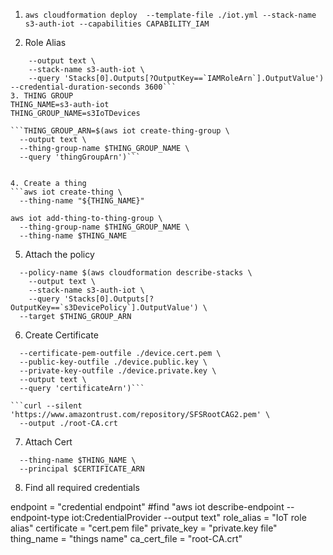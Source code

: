 1. ```aws cloudformation deploy  --template-file ./iot.yml --stack-name s3-auth-iot --capabilities CAPABILITY_IAM```

2. Role Alias

```aws iot create-role-alias   --role-alias S3DeviceIoTRoleAlias   --role-arn $(aws cloudformation describe-stacks \
    --output text \
    --stack-name s3-auth-iot \
    --query 'Stacks[0].Outputs[?OutputKey==`IAMRoleArn`].OutputValue')   --credential-duration-seconds 3600```
3. THING GROUP
THING_NAME=s3-auth-iot
THING_GROUP_NAME=s3IoTDevices

```THING_GROUP_ARN=$(aws iot create-thing-group \
  --output text \
  --thing-group-name $THING_GROUP_NAME \
  --query 'thingGroupArn')```


4. Create a thing
```aws iot create-thing \
  --thing-name "${THING_NAME}"

aws iot add-thing-to-thing-group \
  --thing-group-name $THING_GROUP_NAME \
  --thing-name $THING_NAME
```
5. Attach the policy
```aws iot attach-policy \
  --policy-name $(aws cloudformation describe-stacks \
    --output text \
    --stack-name s3-auth-iot \
    --query 'Stacks[0].Outputs[?OutputKey==`s3DevicePolicy`].OutputValue') \
  --target $THING_GROUP_ARN
```

6. Create Certificate
```CERTIFICATE_ARN=$(aws iot create-keys-and-certificate --set-as-active \
  --certificate-pem-outfile ./device.cert.pem \
  --public-key-outfile ./device.public.key \
  --private-key-outfile ./device.private.key \
  --output text \
  --query 'certificateArn')```

```curl --silent 'https://www.amazontrust.com/repository/SFSRootCAG2.pem' \
  --output ./root-CA.crt
```
7. Attach Cert
```aws iot attach-thing-principal \
  --thing-name $THING_NAME \
  --principal $CERTIFICATE_ARN
```
8. Find all required credentials

endpoint = "credential endpoint"
#find "aws iot describe-endpoint --endpoint-type iot\:CredentialProvider --output text"
role_alias = "IoT role alias"
certificate = "cert.pem file"
private_key = "private.key file"
thing_name = "things name"
ca_cert_file = "root-CA.crt"



